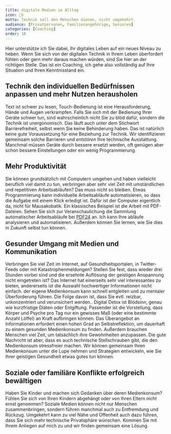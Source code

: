 ```yaml
---
title: digitale Medien im Alltag
icon: 🙆‍♀️
motto: Technik soll den Menschen dienen, nicht umgekehrt.
audience: [Privatpersonen, Familienangehörige, Senioren]
categories: [Coaching]
order: 10
---
```


Hier unterstütze ich Sie dabei, Ihr digitales Leben auf ein neues Niveau zu heben.
Wenn Sie sich von der digitalen Technik in Ihrem Leben überfordert fühlen oder gern mehr daraus machen würden, sind Sie hier an der richtigen Stelle.
Das ist ein Coaching, ich gehe also vollständig auf Ihre Situation und Ihren Kenntnisstand ein.

## Technik den individuellen Bedürfnissen anpassen und mehr Nutzen herausholen

Text ist schwer zu lesen, Touch-Bedienung ist eine Herausforderung, Hände und Augen verkrampfen.
Falls Sie sich mit der Bedienung Ihrer Geräte schwer tun, sind wahrscheinlich nicht Sie zu blöd dafür, sondern die Technik ist unergonomisch.
Das läuft auch unter dem Stichwort Barrierefreiheit, selbst wenn Sie keine Behinderung haben.
Das ist natürlich keine gute Voraussetzung für eine Beziehung zur Technik.
Wir identifizieren gemeinsam solche Barrieren und _entstören_ Ihre technische Ausstattung.
Manchmal müssen Geräte durch bessere ersetzt werden, oft genügen aber schon bessere Einstellungen oder ein wenig Programmierung.

## Mehr Produktivität

Sie können grundsätzlich mit Computern umgehen und haben vielleicht beruflich viel damit zu tun,
verbringen aber sehr viel Zeit mit umständlichen und repetitiven Arbeitsabläufen?
Das muss nicht so bleiben.
Etwas Programmierung kann individuelle Arbeitsabläufe automatisieren, so dass die Aufgabe mit einem Klick erledigt ist.
Dafür ist der Computer eigentlich da, nicht für Mausakobatik.
Ein klassisches Beispiel ist die Arbeit mit PDF-Dateien.
Sehen Sie sich zur Veranschaulichung die Sammlung automatischer Arbeitsabläufe bei [PDF24] an.
Ich kann Ihre abläufe analysieren und automatisieren.
Außerdem können Sie lernen, wie Sie dies in Zukunft selbst tun können.

[pdf24]: https://www.pdf24.org/de/

## Gesunder Umgang mit Medien und Kommunikation

Verbringen Sie viel Zeit im Internet, auf Gesundheitsportalen, in Twitter-Feeds oder mit Katastrophenmeldungen?
Stellen Sie fest, dass wieder drei Stunden vorbei sind und die ersehnte Auflösung der geistigen Anspannung nicht eingetreten ist?
Das Internet hat einerseits sehr viel interessantes zu bieten, andererseits ist die Auswahl hochwertiger Informationen nicht einfach.
der eigene Medienkonsum kann schnell entgleiten und zu mentaler Überforderung führen.
Die Folge davon ist, dass Sie evtl. reizbar, unkonzentriert und verunsichert werden..
Digital Detox ist Blödsinn, genau wie kurzfristige Diäten oder Entgiftung.
Passender ist die Vorstellung, dass Körper und Psyche pro Tag nur ein gewisses Maß (oder eine bestimmte Anzahl Löffel) an Kraft aufbringen können.
Das Überangebot an Informationen erfordert einen hohen Grad an Selbstreflektion, um dauerhaft zu einem gesunden Medienkonsum zu finden.
Außerdem brauchen Menschen viel Zeit, um tatsächlich ihre Gewohnheiten anzupassen.
Die gute Nachricht ist aber, dass es auch technische Stellschrauben gibt, die den Medienkonsum stressfreier machen.
Wir können gemeinsam Ihren Medienkonsum unter die Lupe nehmen und Strategien entwickeln, wie Sie Ihrer geistigen Gesundheit etwas gutes tun können.

## Soziale oder familiäre Konflikte erfolgreich bewältigen

Haben Sie Kinder und machen sich Gedanken über deren Medienkonsum?
Fühlen Sie sich von Ihren Kindern abgehängt oder von Ihren Eltern nicht ernst genommen?
Soziale Medien können nicht nur Menschen zusammenbringen, sondern führen manchmal auch zu Entfremdung und Rückzug.
Umgekehrt kann zu viel Nähe und Offenheit auch dazu führen, dass Sie sich mehr technische Privatsphäre wünschen.
Kommen Sie mit Ihrem Anliegen auf mich zu und wir finden gemeinsam eine Lösung.
